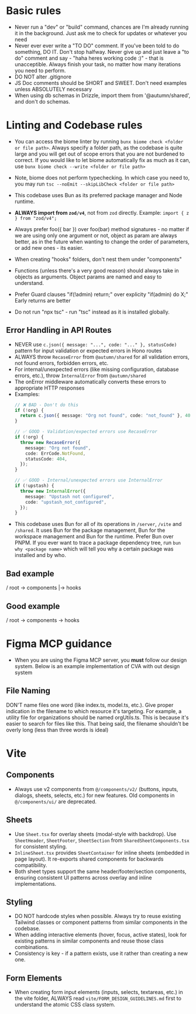 # Basic rules
- Never run a "dev" or "build" command, chances are I'm already running it in the background. Just ask me to check for updates or whatever you need
- Never ever ever write a "TO DO" comment. If you've been told to do something, DO IT. Don't stop halfway. Never give up and just leave a "to do" comment and say - "haha heres working code :)" - that is unacceptible. Always finish your task, no matter how many iterations you need to perform.
- DO NOT alter .gitignore
- JS Doc comments should be SHORT and SWEET. Don't need examples unless ABSOLUTELY necessary
- When using db schemas in Drizzle, import them from '@autumn/shared', and don't do schemas.

# Linting and Codebase rules
- You can access the biome linter by running `bunx biome check <folder or file path>`. Always specify a folder path, as the codebase is quite large and you will get out of scope errors that you are not burdened to correct. If you would like to let biome automatically fix as much as it can, use  `bunx biome check --write <folder or file path>`

- Note, biome does not perform typechecking. In which case you need to, you may run `tsc --noEmit --skipLibCheck <folder or file path>`

- This codebase uses Bun as its preferred package manager and Node runtime.

- **ALWAYS import from `zod/v4`**, not from `zod` directly. Example: `import { z } from "zod/v4";`

- Always prefer foo({ bar }) over foo(bar) method signatures - no matter if we are using only one argument or not, object as param are always better, as in the future when wanting to change the order of parameters, or add new ones - its easier.

- When creating "hooks" folders, don't nest them under "components"

- Functions (unless there's a very good reason) should always take in objects as arguments. Object params are named and easy to understand.

- Prefer Guard clauses "if(!admin) return;" over explicity "if(admin) do X;" Early returns are better

- Do not run "npx tsc" - run "tsc" instead as it is installed globally.
## Error Handling in API Routes
- NEVER use `c.json({ message: "...", code: "..." }, statusCode)` pattern for input validation or expected errors in Hono routes
- ALWAYS throw `RecaseError` from `@autumn/shared` for all validation errors, not found errors, forbidden errors, etc.
- For internal/unexpected errors (like missing configuration, database errors, etc.), throw `InternalError` from `@autumn/shared`
- The onError middleware automatically converts these errors to appropriate HTTP responses
- Examples:
  ```typescript
  // ❌ BAD - Don't do this
  if (!org) {
    return c.json({ message: "Org not found", code: "not_found" }, 404);
  }

  // ✅ GOOD - Validation/expected errors use RecaseError
  if (!org) {
    throw new RecaseError({
      message: "Org not found",
      code: ErrCode.NotFound,
      statusCode: 404,
    });
  }

  // ✅ GOOD - Internal/unexpected errors use InternalError
  if (!upstash) {
    throw new InternalError({
      message: "Upstash not configured",
      code: "upstash_not_configured",
    });
  }
  ```
- This codebase uses Bun for all of its operations in `/server`, `/vite` and `/shared`. It uses Bun for the package management, Bun for the workspace management and Bun for the runtime. Prefer Bun over PNPM. If you ever want to trace a package dependency tree, run `bun why <package name>` which will tell you why a certain package was installed and by who.

## Bad example
/ root
-> components
|-> hooks

## Good example
/ root
-> components
-> hooks

# Figma MCP guidance
- When you are using the Figma MCP server, you **must** follow our design system. Below is an example implementation of CVA with out design system

## File Naming
DON'T name files one word (like index.ts, model.ts, etc.). Give proper indication in the filename to which resource it's targeting. For example, a utility file for organizations should be named orgUtils.ts. This is because it's easier to search for files like this. That being said, the filename shouldn't be overly long (less than three words is ideal)

# Vite
## Components
- Always use v2 components from `@/components/v2/` (buttons, inputs, dialogs, sheets, selects, etc.) for new features. Old components in `@/components/ui/` are deprecated.

## Sheets
- Use `Sheet.tsx` for overlay sheets (modal-style with backdrop). Use `SheetHeader`, `SheetFooter`, `SheetSection` from `SharedSheetComponents.tsx` for consistent styling.
- `InlineSheet.tsx` provides `SheetContainer` for inline sheets (embedded in page layout). It re-exports shared components for backwards compatibility.
- Both sheet types support the same header/footer/section components, ensuring consistent UI patterns across overlay and inline implementations.

## Styling
- DO NOT hardcode styles when possible. Always try to reuse existing Tailwind classes or component patterns from similar components in the codebase.
- When adding interactive elements (hover, focus, active states), look for existing patterns in similar components and reuse those class combinations.
- Consistency is key - if a pattern exists, use it rather than creating a new one.

## Form Elements
- When creating form input elements (inputs, selects, textareas, etc.) in the vite folder, ALWAYS read `vite/FORM_DESIGN_GUIDELINES.md` first to understand the atomic CSS class system.
